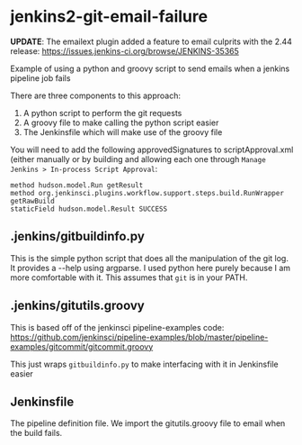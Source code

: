 # jenkins2-git-email-failure
__UPDATE__: The emailext plugin added a feature to email culprits with the 2.44 release: https://issues.jenkins-ci.org/browse/JENKINS-35365

Example of using a python and groovy script to send emails when a jenkins pipeline job fails

There are three components to this approach:

1. A python script to perform the git requests
2. A groovy file to make calling the python script easier
3. The Jenkinsfile which will make use of the groovy file

You will need to add the following approvedSignatures to scriptApproval.xml (either manually or by building and allowing each one through `Manage Jenkins > In-process Script Approval`:
```
method hudson.model.Run getResult
method org.jenkinsci.plugins.workflow.support.steps.build.RunWrapper getRawBuild
staticField hudson.model.Result SUCCESS
```

## .jenkins/gitbuildinfo.py
This is the simple python script that does all the manipulation of the git log. It provides a --help using argparse.
I used python here purely because I am more comfortable with it. This assumes that `git` is in your PATH.

## .jenkins/gitutils.groovy
This is based off of the jenkinsci pipeline-examples code: https://github.com/jenkinsci/pipeline-examples/blob/master/pipeline-examples/gitcommit/gitcommit.groovy

This just wraps `gitbuildinfo.py` to make interfacing with it in Jenkinsfile easier

## Jenkinsfile
The pipeline definition file. We import the gitutils.groovy file to email when the build fails.
